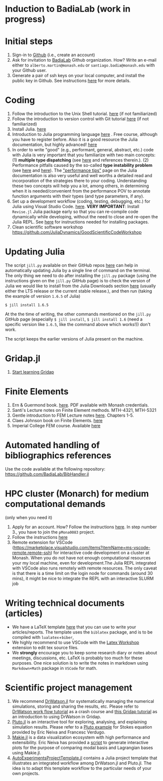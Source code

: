 # Induction to BadiaLab (work in progress)

# Initial steps
 1. Sign-in to [Github](https://github.com/) (i.e., create an account)
 2. Ask for invitation to [BadiaLab](https://github.com/BadiaLab) Github organization. How? Write an e-mail either to `alberto.martin@monash.edu` or `santiago.badia@monash.edu` with your Github user.
 3. Generate a pair of ssh keys on your local computer, and install the public key in Github. See instructions [here](https://www.inmotionhosting.com/support/server/ssh/how-to-add-ssh-keys-to-your-github-account/) for more details.

# Coding 

1. Follow the introduction to the Unix Shell tutorial. [here](https://github.com/MonashMath/SCI1022/blob/master/Unix-CLI.md) (if not familiarized)
2. Follow the introduction to version control with Git tutorial [here](https://github.com/MonashMath/SCI1022/blob/master/Git.md) (if not familiarized)
3. Install Julia. [here](https://github.com/gridap/Gridap.jl/wiki/Start-learning-Julia)
4. Introduction to Julia programming language [here](https://juliaacademy.com/p/intro-to-julia) . Free course, although you have to register before. Also it is a good resource the Julia documentation, but highly advanced! [here](https://docs.julialang.org/en/v1/)
5. In order to write "good" (e.g., performant, general, abstract, etc.) code with Julia is very important that you familiarize with two main concepts: (1) **multiple type dispatching** (see [here](https://docs.julialang.org/en/v1/manual/methods/) and references therein.). (2) Performance pitfalls caused by the so-called **type instability problem** (see [here](https://docs.julialang.org/en/v1/manual/performance-tips/#man-code-warntype) and [here](https://discourse.julialang.org/t/dynamic-dispatch/6963/2?u=amartinhuertas)). The ["performance tips"](https://docs.julialang.org/en/v1/manual/performance-tips/) page on the Julia documentation is also very useful and well worths a detailed read and incorporation of the strategies there to your coding. Understanding these two concepts will help you a lot, among others, in determining when it is needed/convenient from the performance POV to annotate function arguments with their types (and type parameters, if any). 
6. Set up a development workflow (coding, testing, debugging, etc.) for Julia using Visual Studio Code. [here](https://github.com/gridap/Gridap.jl/wiki/Visual-Studio-Code-as-Julia-IDE). **VERY IMPORTANT**: Install `Revise.jl` Julia package early so that you can re-compile code dynamically while developing, without the need to close and re-open the Julia REPL. See [here](https://pkgdocs.julialang.org/v1/) for instructions needed for installing packages.
7. Clean scientific software workshop https://github.com/JuliaDynamics/GoodScientificCodeWorkshop

# Updating Julia

The script `jill.py` available on their GitHub repos [here](https://github.com/johnnychen94/jill.py) can help in automatically updating Julia by a single line of command on the terminal. The only thing we need to do after installing the `jill.py` package (using the instructions given on the `jill.py` GitHub page) is to check the version of Julia we would like to install from the Julia Downloads section [here](https://julialang.org/downloads/) (usually either the LTS release or the current stable release.), and then run (taking the example of version `1.6.5` of Julia)

```shell
$ jill install 1.6.5
```
At the the time of writing, the other commands mentioned on the `jill.py` GitHub page (especially `$ jill install`, `$ jill install 1.6` (need a specific version like `1.6.5`, like the command above which works!)) don't work. 

The script keeps the earlier versions of Julia present on the machine. 

# Gridap.jl 

1. [Start learning Gridap](https://github.com/gridap/Gridap.jl/wiki/Start-learning-Gridap)

# Finite Elements 
 1. Ern & Guermond book. [here](https://link.springer.com/book/10.1007/978-3-030-56341-7). PDF available with Monash credentials.
 2. Santi's Lecture notes on Finite Element methods. MTH-4321, MTH-5321
 3. Gentle introduction to FEM Lecture notes [here](https://team-pancho.github.io/documents/anIntro2FEM_2015.pdf). Chapters 1-5.
 4. Claes Johnson book on Finite Elements. [here](https://www.booktopia.com.au/numerical-solution-of-partial-differential-equations-by-the-finite-element-method-claes-johnson/book/9780486469003.html?source=pla&gclid=CjwKCAiA78aNBhAlEiwA7B76pyECVNAow3Euugh0nZIWJ1C3O-n8rQAhK3GrEWuYJkErXaPqSvaMdhoCH1sQAvD_BwE)
 5. Imperial College FEM course. Available [here](https://finite-element.github.io/)

# Automated handling of bibliographics references 

Use the code available at the following repository: https://github.com/BadiaLab/BibHandler.jl

# HPC cluster (Monarch) for medium computational demands

(only when you need it)

1. Apply for an account. How? Follow the instructions [here](https://docs.monarch.erc.monash.edu/MonARCH/requesting-an-account.html). In step number 3., you have to join the `pMona0083` project.
2. Follow the instructions [here](https://github.com/gridap/GridapDistributed.jl/wiki/Monarch-(Monash)-Useful-links,-commands,-and-workflows)
3. Remote extension for VSCode (https://marketplace.visualstudio.com/items?itemName=ms-vscode-remote.remote-ssh) for interactive code development on a cluster at Monash. When you do not have not enough computational resources your my local machine, even for development.The Julia REPL integrated with VSCode also runs remotely with remote resources. The only caveat is that there is a time limit on the login node for commands (around 30 mins), it might be nice to integrate the REPL with an interactive SLURM job

# Writing technical documents (articles)

* We have a LaTeX template [here](https://github.com/BadiaLab/induction/tree/main/assets/latex-template) that you can use to write your articles/reports. The template  uses the `biblatex` package, and is to be compiled with `lualatex`+`biber`, 
* We highly recommend to use VSCode with the [Latex Workshop](https://marketplace.visualstudio.com/items?itemName=James-Yu.latex-workshop) extension to edit tex source files.
* We **strongly** encourage you to keep some research diary or notes about meetings, discussions, etc. LaTeX is probably too much for these purposes. One nice solution is to write the notes in markdown using `Markdown+Math` package in `VSCode` for math.

# Scientific project management

1. We recommend [DrWatson.jl](https://juliadynamics.github.io/DrWatson.jl/stable/) for systematically managing the numerical simulations, storing and sharing the results, etc. Please refer to [DrWatson work flow tutorial](https://juliadynamics.github.io/DrWatson.jl/stable/workflow/#DrWatson-Workflow-Tutorial-1) as a crash course and [this Gridap tutorial](https://gridap.github.io/Tutorials/stable/pages/t014_validation_DrWatson/#Tutorial-14:-On-using-DrWatson.jl-1) as an introduction to using DrWatson in Gridap. 
2. [Pluto.jl](https://github.com/fonsp/Pluto.jl) is an interactive tool for exploring, analysing, and explaining simulation results. Please refer to a [Pluto example](scripts/pluto-example) for Stokes equation provided by Eric Neiva and Francesc Verdugo. 
3. [Makie.jl](https://github.com/JuliaPlots/Makie.jl) is a data visualization ecosystem with high performance and extensibility. Eric Neiva has provided a [script](scripts/makie_example.jl) to generate interactive plots for the purpose of comparing modal basis and Lagrangian bases using Makie.jl.
4. [AutoExperimentsProjectTemplate.jl](https://github.com/BadiaLab/AutoExperimentsProjectTemplate.jl) contains a Julia project template that illustrates an integrated workflow among DrWatson.jl and Pluto.jl. The idea is to adapt this template workflow to the particular needs of your own projects.   
